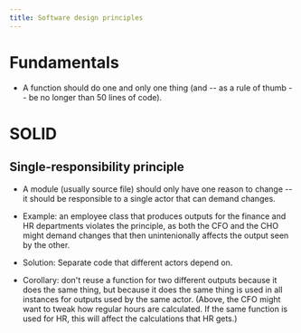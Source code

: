 ```yaml
---
title: Software design principles
---
```


# Fundamentals

- A function should do one and only one thing (and -- as a rule of thumb --  be no longer than 50 lines of code).


# SOLID

## Single-responsibility principle

- A module (usually source file) should only have one reason to change -- it should be responsible to a single actor that can demand changes.

- Example: an employee class that produces outputs for the finance and HR departments violates the principle, as both the CFO and the CHO might demand changes that then unintenionally affects the output seen by the other.

- Solution: Separate code that different actors depend on.

- Corollary: don't reuse a function for two different outputs because it does the same thing, but because it does the same thing is used in all instances for outputs used by the same actor. (Above, the CFO might want to tweak how regular hours are calculated. If the same function is used for HR, this will affect the calculations that HR gets.)









